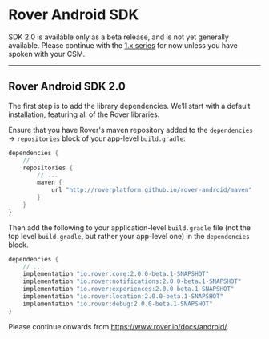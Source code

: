 # Rover Android SDK

SDK 2.0 is available only as a beta release, and is not yet generally available.
Please continue with the [1.x
series](https://github.com/RoverPlatform/rover-android/tree/master) for now
unless you have spoken with your CSM.

<hr />

## Rover Android SDK 2.0

The first step is to add the library dependencies.  We’ll start with a default
installation, featuring all of the Rover libraries.

Ensure that you have Rover's maven repository added to the `dependencies` →
`repositories` block of your app-level `build.gradle`:

```groovy
dependencies {
    // ...
    repositories {
        // ...
        maven {
            url "http://roverplatform.github.io/rover-android/maven"
        }
    }
}
```

Then add the following to your application-level `build.gradle` file (not the
top level `build.gradle`, but rather your app-level one) in the `dependencies`
block.

```groovy
dependencies {
    // ...
    implementation "io.rover:core:2.0.0-beta.1-SNAPSHOT"
    implementation "io.rover:notifications:2.0.0-beta.1-SNAPSHOT"
    implementation "io.rover:experiences:2.0.0-beta.1-SNAPSHOT"
    implementation "io.rover:location:2.0.0-beta.1-SNAPSHOT"
    implementation "io.rover:debug:2.0.0-beta.1-SNAPSHOT"
}
```

Please continue onwards from https://www.rover.io/docs/android/.